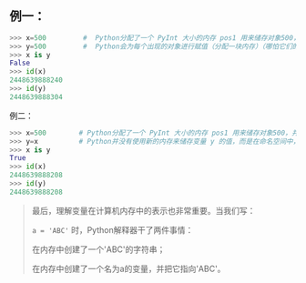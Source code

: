 
## 例一：


```python
>>> x=500         #  Python分配了一个 PyInt 大小的内存 pos1 用来储存对象500，并让变量 x 指向了这一块内存
>>> y=500         #  Python会为每个出现的对象进行赋值（分配一块内存）（哪怕它们的值是一样的），并让变量 y 指向了该内存空间
>>> x is y
False
>>> id(x)
2448639888240
>>> id(y)
2448639888304

```


例二：

```python
>>> x=500        # Python分配了一个 PyInt 大小的内存 pos1 用来储存对象500，并让变量 x 指向了这一块内存
>>> y=x          # Python并没有使用新的内存来储存变量 y 的值，而是在命名空间中，让变量 y 与变量 x 指向了同一块内存空间。
>>> x is y
True
>>> id(x)
2448639888208
>>> id(y)
2448639888208

```

>最后，理解变量在计算机内存中的表示也非常重要。当我们写：
>
>`a = 'ABC'`
>时，Python解释器干了两件事情：
>
>在内存中创建了一个'ABC'的字符串；
>
>在内存中创建了一个名为a的变量，并把它指向'ABC'。